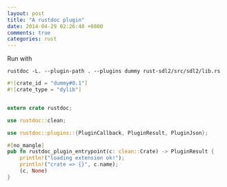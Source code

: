 ```yaml
---
layout: post
title: "A rustdoc plugin"
date: 2014-04-29 02:26:48 +0800
comments: true
categories: rust
---
```


Run with

    rustdoc -L. --plugin-path . --plugins dummy rust-sdl2/src/sdl2/lib.rs

```rust
#![crate_id = "dummy#0.1"]
#![crate_type = "dylib"]


extern crate rustdoc;

use rustdoc::clean;

use rustdoc::plugins::{PluginCallback, PluginResult, PluginJson};

#[no_mangle]
pub fn rustdoc_plugin_entrypoint(c: clean::Crate) -> PluginResult {
    println!("loading extension ok!");
    println!("crate => {}", c.name);
    (c, None)
}
```

